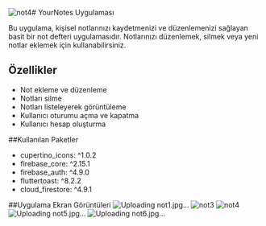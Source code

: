 ![not4](https://github.com/sevaltansu/YournNoteaApp/assets/72619752/61c0fb9e-b02f-4a6b-b3c0-a2a952a3931b)# YourNotes Uygulaması

Bu uygulama, kişisel notlarınızı kaydetmenizi ve düzenlemenizi sağlayan basit bir not defteri uygulamasıdır. Notlarınızı düzenlemek, silmek veya yeni notlar eklemek için kullanabilirsiniz.


## Özellikler

- Not ekleme ve düzenleme
- Notları silme
- Notları listeleyerek görüntüleme
- Kullanıcı oturumu açma ve kapatma
- Kullanıcı hesap oluşturma


##Kullanılan Paketler

- cupertino_icons: ^1.0.2
- firebase_core: ^2.15.1
- firebase_auth: ^4.9.0
-  fluttertoast: ^8.2.2
-  cloud_firestore: ^4.9.1
  
##Uygulama Ekran Görüntüleri
![Uploading not1.jpg…]()
![not3](https://github.com/sevaltansu/YournNoteaApp/assets/72619752/7da9fb92-09c5-453a-b8da-04e8eca757d5)
![not4](https://github.com/sevaltansu/YournNoteaApp/assets/72619752/5c067529-5bc8-4484-91a1-43176f36700e)
![Uploading not5.jpg…]()
![Uploading not6.jpg…]()
